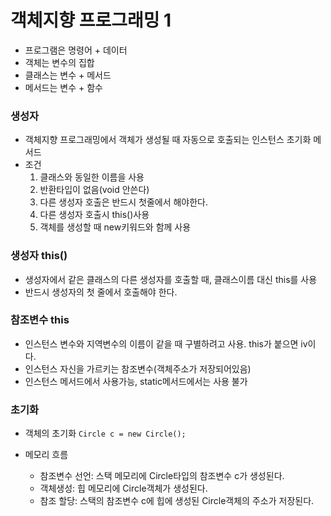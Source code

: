 # 객체지향 프로그래밍 1

- 프로그램은 명령어 + 데이터
- 객체는 변수의 집합
- 클래스는 변수 + 메서드
- 메서드는 변수 + 함수

### 생성자

- 객체지향 프로그래밍에서 객체가 생성될 때 자동으로 호출되는 인스턴스 초기화 메서드
- 조건
    1. 클래스와 동일한 이름을 사용
    2. 반환타입이 없음(void 안쓴다)
    3. 다른 생성자 호출은 반드시 첫줄에서 해야한다.
    4. 다른 생성자 호출시 this()사용
    5. 객체를 생성할 때 new키워드와 함께 사용

### 생성자 this()

- 생성자에서 같은 클래스의 다른 생성자를 호출할 때, 클래스이름 대신 this를 사용
- 반드시 생성자의 첫 줄에서 호출해야 한다.

### 참조변수 this

- 인스턴스 변수와 지역변수의 이름이 같을 때 구별하려고 사용. this가 붙으면 iv이다.
- 인스턴스 자신을 가르키는 참조변수(객체주소가 저장되어있음)
- 인스턴스 메서드에서 사용가능, static메서드에서는 사용 불가

### 초기화

- 객체의 초기화
  ```Circle c = new Circle();```

- 메모리 흐름
    - 참조변수 선언: 스택 메모리에 Circle타입의 참조변수 c가 생성된다.
    - 객체생성: 힙 메모리에 Circle객체가 생성된다.
    - 참조 할당: 스택의 참조변수 c에 힙에 생성된 Circle객체의 주소가 저장된다.

